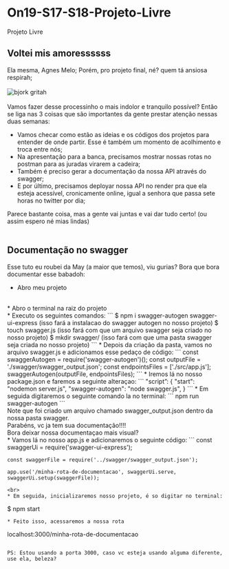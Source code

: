 # On19-S17-S18-Projeto-Livre
Projeto Livre

## Voltei mis amoressssss
Ela mesma, Agnes Melo;
Porém, pro projeto final, né? quem tá ansiosa respirah;<br><br>
![bjork gritah](https://64.media.tumblr.com/e4ac84e95284f4abc15bfdd63bb89a1c/tumblr_ml4r2etFcA1rok2afo1_500.gifv)
<br><br>
Vamos fazer desse processinho o mais indolor e tranquilo possível? Então se liga nas 3 coisas que são importantes da gente prestar atenção nessas duas semanas:
* Vamos checar como estão as ideias e os códigos dos projetos para entender de onde partir. Esse é também um momento de acolhimento e troca entre nós;
* Na apresentação para a banca, precisamos mostrar nossas rotas no postman para as juradas virarem a cadeira;
* Também é preciso gerar a documentação da nossa API através do swagger;
* E por último, precisamos deployar nossa API no render pra que ela esteja acessível, cronicamente online, igual a senhora que passa sete horas no twitter por dia;

Parece bastante coisa, mas a gente vai juntas e vai dar tudo certo! (ou assim espero né mias lindas)
<br><br>
## Documentação no swagger
Esse tuto eu roubei da May (a maior que temos), viu gurias? Bora que bora documentar esse babadoh:
* Abro meu projeto
<br>
* Abro o terminal na raiz do projeto
<br>
* Executo os seguintes comandos:
```
     $ npm i swagger-autogen swagger-ui-express (isso fará a instalacao do swagger autogen no nosso projeto)
     $ touch swagger.js (isso fará com que um arquivo swagger seja criado no nosso projeto)
     $ mkdir swagger/  (isso fará com que uma pasta swagger seja criada no nosso projeto)
 ```
* Depois da criação da pasta, vamos no arquivo swagger.js e adicionamos esse pedaço de código:
```
     const swaggerAutogen = require('swagger-autogen')();
     const outputFile = './swagger/swagger_output.json';
     const endpointsFiles = ['./src/app.js'];
     swaggerAutogen(outputFile, endpointsFiles);
```
* Iremos lá no nosso package.json e faremos a seguinte alteraçao:
```
  "script”: {
   "start": "nodemon server.js",
   "swagger-autogen": "node swagger.js",
 }
 ```
* Em seguida digitaremos o seguinte comando la no terminal:
```
npm run swagger-autogen
```
<br>
Note que foi criado um arquivo chamado swagger_output.json dentro da nossa pasta swagger.
<br>
Parabéns, vc ja tem sua documentação!!!!
<br>
Bora deixar nossa documentaçao mais visual?
<br>
* Vamos lá no nosso app.js e adicionaremos o seguinte código:
```
    const swaggerUi = require('swagger-ui-express');

    const swaggerFile = require('../swagger/swagger_output.json');

    app.use('/minha-rota-de-documentacao', swaggerUi.serve, swaggerUi.setup(swaggerFile));
```
<br>
* Em seguida, inicializaremos nosso projeto, é so digitar no terminal:
```
$ npm start
```
* Feito isso, acessaremos a nossa rota
```
localhost:3000/minha-rota-de-documentacao
```

PS: Estou usando a porta 3000, caso vc esteja usando alguma diferente, use ela, beleza?

